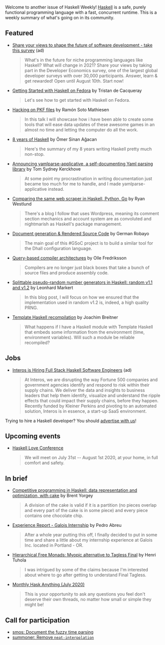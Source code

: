 Welcome to another issue of Haskell Weekly!
[Haskell](https://www.haskell.org) is a safe, purely functional programming language with a fast, concurrent runtime.
This is a weekly summary of what's going on in its community.

## Featured

- [Share your views to shape the future of software development - take this survey](https://www.developereconomics.net/?utm_medium=newsletter&utm_source=haskell&utm_campaign=haskell_newsletter) (ad)
  > What's in the future for niche programming languages like Haskell? What will change in 2021? Share your views by taking part in the Developer Economics survey, one of the largest global developer surveys with over 30,000 participants. Answer, learn & get rewarded! Open until August 10th. Start now!

- [Getting Started with Haskell on Fedora](https://fedoramagazine.org/getting-started-with-haskell-on-fedora/) by Tristan de Cacqueray
  > Let's see how to get started with Haskell on Fedora.

- [Hacking on PKF files](https://www.meetup.com/HackMadrid-27/events/271140296/) by Ramón Soto Mathiesen
  > In this talk I will showcase how i have been able to create some tools that will ease data updates of these awesome games in an almost no time and letting the computer do all the work.

- [8 years of Haskell](https://osa1.net/posts/2020-06-30-8-years-of-haskell.html) by Ömer Sinan Ağacan
  > Here's the summary of my 8 years writing Haskell pretty much non-stop.

- [Announcing yamlparse-applicative, a self-documenting Yaml parsing library](https://cs-syd.eu/posts/2020-06-28-yamlparse-applicative) by Tom Sydney Kerckhove
  > At some point my procrastination in writing documentation just became too much for me to handle, and I made yamlparse-applicative instead.

- [Comparing the same web scraper in Haskell, Python, Go](https://dev.to/yujiri8/comparing-the-same-web-scraper-in-haskell-python-go-387a) by Ryan Westlund
  > There's a blog I follow that uses Wordpress, meaning its comment section mechanics and account system are as convoluted and nightmarish as Haskell's package management.

- [Document generation & Rendered Source Code](https://dev.to/german1608/document-generation-rendered-source-code-10cb) by German Robayo
  > The main goal of this #GSoC project is to build a similar tool for the Dhall configuration language.

- [Query-based compiler architectures](https://ollef.github.io/blog/posts/query-based-compilers.html) by Olle Fredriksson
  > Compilers are no longer just black boxes that take a bunch of source files and produce assembly code.

- [Splittable pseudo-random number generators in Haskell: random v1.1 and v1.2](https://www.tweag.io/blog/2020-06-29-prng-test/) by Leonhard Markert
  > In this blog post, I will focus on how we ensured that the implementation used in random v1.2 is, indeed, a high quality PRNG.

- [Template Haskell recompilation](https://www.joachim-breitner.de/blog/772-Template_Haskell_recompilation) by Joachim Breitner
  > What happens if I have a Haskell module with Template Haskell that embeds some information from the environment (time, environment variables). Will such a module be reliable recompiled?

## Jobs

- [Interos is Hiring Full Stack Haskell Software Engineers](https://www.interos.ai/vacancies/#haskell-software-engineer) (ad)
  > At Interos, we are disrupting the way Fortune 500 companies and government agencies identify and respond to risk within their supply chains. We deliver the data and insights to business leaders that help them identify, visualize and understand the ripple effects that could impact their supply chains, before they happen. Recently funded by Kleiner Perkins and pivoting to an automated solution, Interos is in essence, a start-up SaaS environment.

Trying to hire a Haskell developer?
You should [advertise with us](https://haskellweekly.news/advertising.html)!

## Upcoming events

- [Haskell Love Conference](https://haskell.love)
  > We will meet on July 31st -- August 1st 2020, at your home, in full comfort and safety.

## In brief

- [Competitive programming in Haskell: data representation and optimization, with cake](https://byorgey.wordpress.com/2020/06/29/competitive-programming-in-haskell-data-representation-and-optimization-with-cake/) by Brent Yorgey
  > A division of the cake is valid if it is a partition (no pieces overlap and every part of the cake is in some piece) and every piece contains one chocolate chip.

- [Experience Report - Galois Internship](https://pedroabreu0.github.io/blog/2020/06/27/Experience-Report-Galois-Internship) by Pedro Abreu
  > After a whole year putting this off, I finally decided to put in some time and share a little about my internship experience at Galois Inc. located in Portland - OR.

- [Hierarchical Free Monads: Myopic alternative to Tagless Final](https://boxbase.org/entries/2020/jun/29/hierarchical-free-monads-criticism/) by Henri Tuhola
  > I was intrigued by some of the claims because I'm interested about where to go after getting to understand Final Tagless.

- [Monthly Hask Anything (July 2020)](https://np.reddit.com/r/haskell/comments/hirei7/monthly_hask_anything_july_2020/)
  > This is your opportunity to ask any questions you feel don't deserve their own threads, no matter how small or simple they might be!

## Call for participation

-   [smos: Document the fuzzy time parsing](https://github.com/NorfairKing/smos/issues/124)
-   [summoner: Remove `neat-interpolation`](https://github.com/kowainik/summoner/issues/477)
